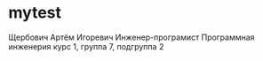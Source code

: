 # mytest
Щербович
Артём
Игоревич
Инженер-програмист
Программная инженерия
курс 1, группа 7, подгруппа 2
